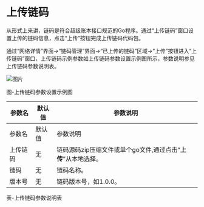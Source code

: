 # 上传链码
从形式上来讲，链码是符合超级账本接口规范的Go程序。通过“上传链码”窗口设置上传的链码信息，点击“上传”按钮完成上传链码代码包。

通过“网络详情”界面->“链码管理”界面->“已上传的链码”区域->“上传”按钮进入“上传链码”窗口，上传链码示例参数如上传链码参数设置示例图所示，参数说明参见上传链码参数说明表。

![图片](../../../../image/JD-Blockchain-Open-Platform/Getting-Started/Pic/image006.jpg)

图-上传链码参数设置示例图

| 参数名                                               | 默认值                                | 参数说明                                                                                         |
|------------------------------------------------------|---------------------------------------|--------------------------------------------------------------------------------------------------|
| 参数名                                               | 默认值                                | 参数说明                                                                                         |
| 上传链码                                             | 无                                    | 链码源码zip压缩文件或单个go文件,通过点击“**上传**”从本地选择。                                   |
| 链码                                                 | 无                                    | 链码名称。                                                                                       |
| 版本号                                               | 无                                    | 链码版本号，如1.0.0。                                                                            |

表-上传链码参数说明表

